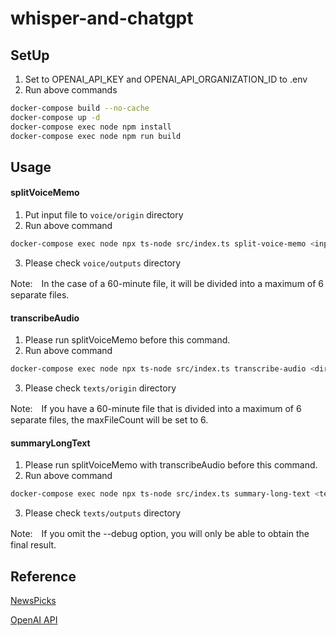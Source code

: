# whisper-and-chatgpt
## SetUp
1. Set to OPENAI_API_KEY and OPENAI_API_ORGANIZATION_ID to .env
2. Run above commands
```bash
docker-compose build --no-cache
docker-compose up -d
docker-compose exec node npm install
docker-compose exec node npm run build
```

## Usage
#### splitVoiceMemo
1. Put input file to `voice/origin` directory
2. Run above command
```bash
docker-compose exec node npx ts-node src/index.ts split-voice-memo <inputFileName> <dirName>
```
3. Please check `voice/outputs` directory

Note:　In the case of a 60-minute file, it will be divided into a maximum of 6 separate files.

#### transcribeAudio
1. Please run splitVoiceMemo before this command.
2. Run above command
```bash
docker-compose exec node npx ts-node src/index.ts transcribe-audio <dirName> <maxFileCount>
```
3. Please check `texts/origin` directory

Note:　If you have a 60-minute file that is divided into a maximum of 6 separate files, the maxFileCount will be set to 6.

#### summaryLongText
1. Please run splitVoiceMemo with transcribeAudio before this command.
2. Run above command
```bash
docker-compose exec node npx ts-node src/index.ts summary-long-text <texts/origin/dirName/file> > texts/outputs/<output.txt> --debug
```
3. Please check `texts/outputs` directory

Note:　If you omit the --debug option, you will only be able to obtain the final result.

## Reference
[NewsPicks](https://github.com/newspicks/learn-chatgpt-api)

[OpenAI API](https://platform.openai.com/docs/api-reference)
